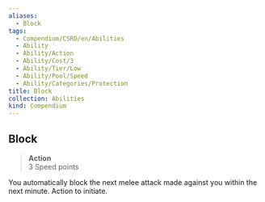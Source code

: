 ```yaml
---
aliases:
  - Block
tags:
  - Compendium/CSRD/en/Abilities
  - Ability
  - Ability/Action
  - Ability/Cost/3
  - Ability/Tier/Low
  - Ability/Pool/Speed
  - Ability/Categories/Protection
title: Block
collection: Abilities
kind: Compendium
---
```

## Block  
>**Action**  
>3 Speed points
  
You automatically block the next melee attack made against you within the next minute. Action to initiate.